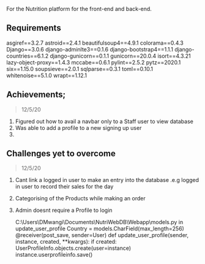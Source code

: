 For the Nutrition platform for the front-end and back-end.

## Requirements

asgiref==3.2.7
astroid==2.4.1
beautifulsoup4==4.9.1
colorama==0.4.3
Django==3.0.6
django-adminlte3==0.1.6
django-bootstrap4==1.1.1
django-countries==6.1.2
django-gunicorn==0.1.1
gunicorn==20.0.4
isort==4.3.21
lazy-object-proxy==1.4.3
mccabe==0.6.1
pylint==2.5.2
pytz==2020.1
six==1.15.0
soupsieve==2.0.1
sqlparse==0.3.1
toml==0.10.1
whitenoise==5.1.0
wrapt==1.12.1


## Achievements; 
> 12/5/20 
1. Figured out how to avail a navbar only to a Staff user to view database
2. Was able to add a profile to a new signing up user
3. 

## Challenges yet to overcome
> 12/5/20
1. Cant link a logged in user to make an entry into the database .e.g logged in user to record their sales for the day
2. Categorising of the Products while making an order
3. Admin doesnt require a Profile to login

   C:\Users\DMwangi\Documents\NutriWebDB\Webapp\models.py in update_user_profile
       Country = models.CharField(max_length=256)
   @receiver(post_save, sender=User)
   def update_user_profile(sender, instance, created, **kwargs):
       if created:
           UserProfileInfo.objects.create(user=instance)
       instance.userprofileinfo.save() 

